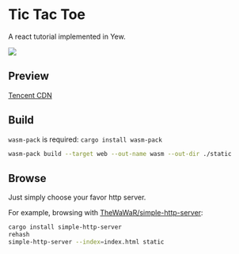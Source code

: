 # Tic Tac Toe
A react tutorial implemented in Yew.

![](https://github.com/yuchanns/rustbyexample/workflows/yew-tic-tac-toe/badge.svg?branch=main)

## Preview
[Tencent CDN](https://yew-tic-tac-toe.yuchanns.xyz/)

## Build
`wasm-pack` is required: `cargo install wasm-pack`
```bash
wasm-pack build --target web --out-name wasm --out-dir ./static
```
## Browse
Just simply choose your favor http server.

For example, browsing with [TheWaWaR/simple-http-server](https://github.com/TheWaWaR/simple-http-server):
```bash
cargo install simple-http-server
rehash
simple-http-server --index=index.html static
```